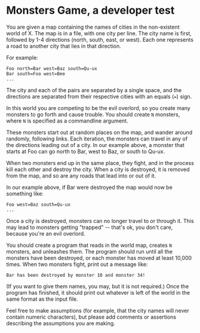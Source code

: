 # Monsters Game, a developer test

You are given a map containing the names of cities in the non-existent
world of X.  The map is in a file, with one city per line.  The city
name is first, followed by 1-4 directions (north, south, east, or
west).  Each one represents a road to another city that lies in that
direction.

For example:

    Foo north=Bar west=Baz south=Qu-ux
    Bar south=Foo west=Bee
    ...

The city and each of the pairs are separated by a single space, and
the directions are separated from their respective cities with an
equals (`=`) sign.

In this world you are competing to be the evil overlord, so you create
many monsters to go forth and cause trouble.  You should create `N`
monsters, where `N` is specified as a commandline argument.

These monsters start out at random places on the map, and wander
around randomly, following links.  Each iteration, the monsters can
travel in any of the directions leading out of a city.  In our example
above, a monster that starts at Foo can go north to Bar, west to Baz,
or south to Qu-ux.

When two monsters end up in the same place, they fight, and in the
process kill each other and destroy the city.  When a city is
destroyed, it is removed from the map, and so are any roads that lead
into or out of it.

In our example above, if Bar were destroyed the map would now be
something like:

    Foo west=Baz south=Qu-ux
    ...

Once a city is destroyed, monsters can no longer travel to or through
it.  This may lead to monsters getting "trapped" -- that's ok, you
don't care, because you're an evil overlord.

You should create a program that reads in the world map, creates `N`
monsters, and unleashes them.  The program should run until all the
monsters have been destroyed, or each monster has moved at least
10,000 times.  When two monsters fight, print out a message like:

    Bar has been destroyed by monster 10 and monster 34!

(If you want to give them names, you may, but it is not required.)
Once the program has finished, it should print out whatever is left of
the world in the same format as the input file.

Feel free to make assumptions (for example, that the city names will
never contain numeric characters), but please add comments or
assertions describing the assumptions you are making.

